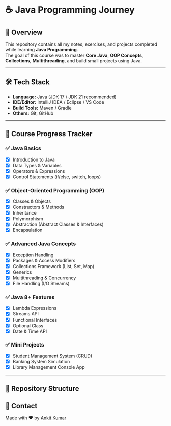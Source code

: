 # ☕ Java Programming Journey  

## 📌 Overview  
This repository contains all my notes, exercises, and projects completed while learning **Java Programming**.  
The goal of this course was to master **Core Java**, **OOP Concepts**, **Collections**, **Multithreading**, and build small projects using Java.  

---

## 🛠️ Tech Stack  
- **Language:** Java (JDK 17 / JDK 21 recommended)  
- **IDE/Editor:** IntelliJ IDEA / Eclipse / VS Code  
- **Build Tools:** Maven / Gradle  
- **Others:** Git, GitHub  

---

## 🎯 Course Progress Tracker  

### ✅ Java Basics  
- [x] Introduction to Java  
- [x] Data Types & Variables  
- [x] Operators & Expressions  
- [x] Control Statements (if/else, switch, loops)  

### ✅ Object-Oriented Programming (OOP)  
- [x] Classes & Objects  
- [x] Constructors & Methods  
- [x] Inheritance  
- [x] Polymorphism  
- [x] Abstraction (Abstract Classes & Interfaces)  
- [x] Encapsulation  

### ✅ Advanced Java Concepts  
- [x] Exception Handling  
- [x] Packages & Access Modifiers  
- [x] Collections Framework (List, Set, Map)  
- [x] Generics  
- [x] Multithreading & Concurrency  
- [x] File Handling (I/O Streams)  

### ✅ Java 8+ Features  
- [x] Lambda Expressions  
- [x] Streams API  
- [x] Functional Interfaces  
- [x] Optional Class  
- [x] Date & Time API  

### ✅ Mini Projects  
- [x] Student Management System (CRUD)  
- [x] Banking System Simulation  
- [x] Library Management Console App  

---

## 📂 Repository Structure  

 ## 📧 Contact  
Made with ❤️ by [Ankit Kumar](https://github.com/AnkitKumar-222)  

